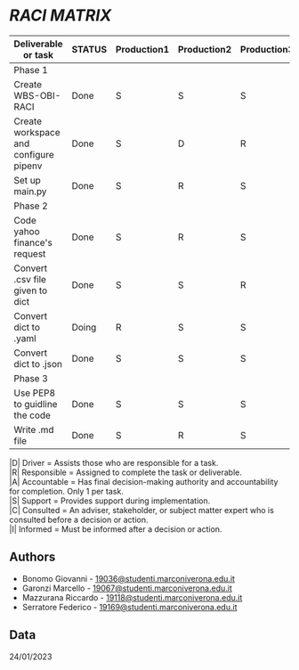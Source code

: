 ﻿# ___RACI MATRIX___

|Deliverable or task| STATUS | Production1| Production2 | Production3| Production4 |
|-------------------|--------| ---------------------------------------------------- | ------ | -------------------- | ------------ |
|Phase 1| | | | | |
| Create WBS-OBI-RACI|Done|S|S|S|R|
| Create workspace and configure pipenv|Done|S|D|R|S|
| Set up main.py|Done|S|R|S|S|
| Phase 2| | | | | |
| Code yahoo finance's request|Done|S|R|S|S|
| Convert .csv file given to dict|Done|S|S|R|S|
| Convert dict to .yaml|Doing|R|S|S|S|
| Convert dict to .json|Done|S|S|S|R|
| Phase 3| | | | | |
| Use PEP8 to guidline the code |Done|S|S|S|R|
| Write .md file|Done|S|R|S|S|


|D| Driver =  Assists those who are responsible for a task. \
|R| Responsible = Assigned to complete the task or deliverable. \
|A| Accountable = Has final decision-making authority and accountability for completion. Only 1 per task. \
|S| Support = Provides support during implementation. \
|C| Consulted = An adviser, stakeholder, or subject matter expert who is consulted before a decision or action. \
|I| Informed = Must be informed after a decision or action.

## Authors

- Bonomo Giovanni - 19036@studenti.marconiverona.edu.it
- Garonzi Marcello - 19067@studenti.marconiverona.edu.it
- Mazzurana Riccardo - 19118@studenti.marconiverona.edu.it
- Serratore Federico - 19169@studenti.marconiverona.edu.it

## Data

24/01/2023
